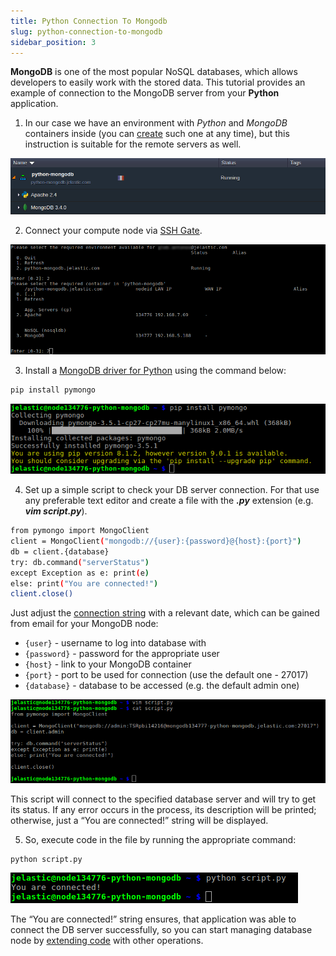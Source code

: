 ```yaml
---
title: Python Connection To Mongodb
slug: python-connection-to-mongodb
sidebar_position: 3
---
```


<!-- ## Python Application Connection to MongoDB -->

**MongoDB** is one of the most popular NoSQL databases, which allows developers to easily work with the stored data. This tutorial provides an example of connection to the MongoDB server from your **Python** application.

1. In our case we have an environment with _Python_ and _MongoDB_ containers inside (you can [create](/environment-management/setting-up-environment) such one at any time), but this instruction is suitable for the remote servers as well.

<div style={{
    display:'flex',
    justifyContent: 'center',
    margin: '0 0 1rem 0'
}}>

![Locale Dropdown](./img/PythonConnectiontoMongoDB/1.png)

</div>

2. Connect your compute node via [SSH Gate](/deployment-tools/ssh/ssh-overview).

<div style={{
    display:'flex',
    justifyContent: 'center',
    margin: '0 0 1rem 0'
}}>

![Locale Dropdown](./img/PythonConnectiontoMongoDB/2.png)

</div>

3. Install a [MongoDB driver for Python](https://github.com/mongodb/mongo-python-driver) using the command below:

```bash
pip install pymongo
```

<div style={{
    display:'flex',
    justifyContent: 'center',
    margin: '0 0 1rem 0'
}}>

![Locale Dropdown](./img/PythonConnectiontoMongoDB/3.png)

</div>

4. Set up a simple script to check your DB server connection. For that use any preferable text editor and create a file with the **_.py_** extension (e.g. **_vim script.py_**).

```bash
from pymongo import MongoClient
client = MongoClient("mongodb://{user}:{password}@{host}:{port}")
db = client.{database}
try: db.command("serverStatus")
except Exception as e: print(e)
else: print("You are connected!")
client.close()
```

Just adjust the [connection string](https://www.mongodb.com/docs/manual/reference/connection-string/) with a relevant date, which can be gained from email for your MongoDB node:

- `{user}` - username to log into database with
- `{password}` - password for the appropriate user
- `{host}` - link to your MongoDB container
- `{port}` - port to be used for connection (use the default one - 27017)
- `{database}` - database to be accessed (e.g. the default admin one)

<div style={{
    display:'flex',
    justifyContent: 'center',
    margin: '0 0 1rem 0'
}}>

![Locale Dropdown](./img/PythonConnectiontoMongoDB/4.png)

</div>

This script will connect to the specified database server and will try to get its status. If any error occurs in the process, its description will be printed; otherwise, just a “You are connected!” string will be displayed.

5. So, execute code in the file by running the appropriate command:

```bash
python script.py
```

<div style={{
    display:'flex',
    justifyContent: 'center',
    margin: '0 0 1rem 0'
}}>

![Locale Dropdown](./img/PythonConnectiontoMongoDB/5.png)

</div>

The “You are connected!” string ensures, that application was able to connect the DB server successfully, so you can start managing database node by [extending code](http://api.mongodb.com/python/current/api/pymongo/) with other operations.
